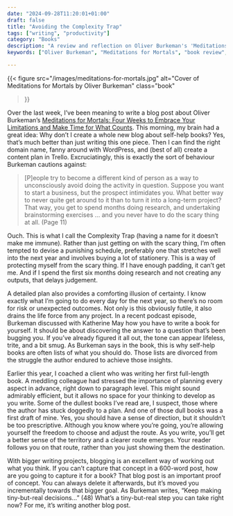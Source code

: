 ```yaml
---
date: "2024-09-28T11:20:01+01:00"
draft: false
title: "Avoiding the Complexity Trap"
tags: ["writing", "productivity"]
category: "Books"
description: "A review and reflection on Oliver Burkeman's 'Meditations for Mortals,' exploring how the book exposes our tendency to avoid scary tasks through over-planning. Discover why the 'Complexity Trap' keeps us from taking action and how blogging can help clarify bigger writing projects."
keywords: ["Oliver Burkeman", "Meditations for Mortals", "book review", "self-help", "productivity", "procrastination", "writing advice", "creative process", "blogging tips"]

---
```


{{< figure
  src="/images/meditations-for-mortals.jpg"
  alt="Cover of Meditations for Mortals by Oliver Burkeman"
  class="book"
>}}

Over the last week, I’ve been meaning to write a blog post about Oliver Burkeman’s [Meditations for Mortals: Four Weeks to Embrace Your Limitations and Make Time for What Counts](https://uk.bookshop.org/a/2760/9781847927613). This morning, my brain had a great idea: Why don’t I create a whole new blog about self-help books? Yes, that’s much better than just writing this one piece. Then I can find the right domain name, fanny around with WordPress, and (best of all) create a content plan in Trello. Excruciatingly, this is exactly the sort of behaviour Burkeman cautions against:

>[P]eople try to become a different kind of person as a way to unconsciously avoid doing the activity in question. Suppose you want to start a business, but the prospect intimidates you. What better way to never quite get around to it than to turn it into a long-term project? That way, you get to spend months doing research, and undertaking brainstorming exercises … and you never have to do the scary thing at all. (Page 11)

Ouch. This is what I call the Complexity Trap (having a name for it doesn’t make me immune). Rather than just getting on with the scary thing, I’m often tempted to devise a punishing schedule, preferably one that stretches well into the next year and involves buying a lot of stationery. This is a way of protecting myself from the scary thing. If I have enough padding, it can’t get me. And if I spend the first six months doing research and not creating any outputs, that delays judgement.

A detailed plan also provides a comforting illusion of certainty. I know exactly what I’m going to do every day for the next year, so there’s no room for risk or unexpected outcomes. Not only is this obviously futile, it also drains the life force from any project. In a recent podcast episode, Burkeman discussed with Katherine May how you have to write a book for yourself. It should be about discovering the answer to a question that’s been bugging you. If you’ve already figured it all out, the tone can appear lifeless, trite, and a bit smug. As Burkeman says in the book, this is why self-help books are often lists of what you should do. Those lists are divorced from the struggle the author endured to achieve those insights.

Earlier this year, I coached a client who was writing her first full-length book. A meddling colleague had stressed the importance of planning every aspect in advance, right down to paragraph level. This might sound admirably efficient, but it allows no space for your thinking to develop as you write. Some of the dullest books I’ve read are, I suspect, those where the author has stuck doggedly to a plan. And one of those dull books was a first draft of mine. Yes, you should have a sense of direction, but it shouldn’t be too prescriptive. Although you know where you’re going, you’re allowing yourself the freedom to choose and adjust the route. As you write, you’ll get a better sense of the territory and a clearer route emerges. Your reader follows you on that route, rather than you just showing them the destination.

With bigger writing projects, blogging is an excellent way of working out what you think. If you can’t capture that concept in a 600-word post, how are you going to capture it for a book? That blog post is an important proof of concept. You can always delete it afterwards, but it’s moved you incrementally towards that bigger goal. As Burkeman writes, “Keep making tiny-but-real decisions…” (48) What’s a tiny-but-real step you can take right now? For me, it’s writing another blog post.
